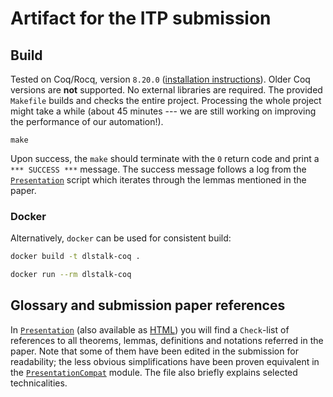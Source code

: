 # Artifact for the ITP submission

## Build

Tested on Coq/Rocq, version `8.20.0` ([installation
instructions](https://rocq-prover.org/releases/8.20.0)). Older Coq versions are
**not** supported. No external libraries are required. The provided `Makefile`
builds and checks the entire project. Processing the whole project might take a
while (about 45 minutes --- we are still working on improving the performance of
our automation!).

```
make
```

Upon success, the `make` should terminate with the `0` return code and print a
`*** SUCCESS ***` message. The success message follows a log from the
[`Presentation`](theories/Presentation.v) script which iterates through the
lemmas mentioned in the paper.

### Docker

Alternatively, `docker` can be used for consistent build:

```bash
docker build -t dlstalk-coq .

docker run --rm dlstalk-coq
```

## Glossary and submission paper references

In [`Presentation`](theories/Presentation.v) (also available as
[HTML](html/Presentation.html)) you will find a `Check`-list of references to
all theorems, lemmas, definitions and notations referred in the paper. Note that
some of them have been edited in the submission for readability; the less
obvious simplifications have been proven equivalent in the
[`PresentationCompat`](theories/PresentationCompat.v) module. The file also
briefly explains selected technicalities.


